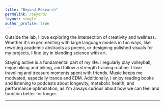 ```yaml
---
title: "Beyond Research"
permalink: /beyond/
layout: single
author_profile: true
---
```


Outside the lab, I love exploring the intersection of creativity and wellness. Whether it's experimenting with large language models in fun ways, like rewriting academic abstracts as poems, or designing polished visuals for my projects, I find joy in blending science with art. 

Staying active is a fundamental part of my life. I regularly play volleyball, enjoy hiking and biking, and follow a strength training routine. I love traveling and treasure moments spent with friends. Music keeps me motivated, especially trance and EDM. Additionally, I enjoy reading books and listening to podcasts about longevity, metabolic health, and performance optimization, as I'm always curious about how we can feel and function better for longer.

---
